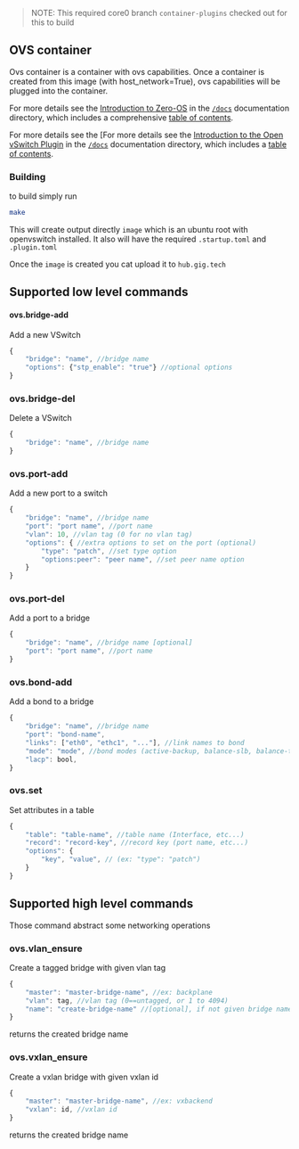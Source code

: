 > NOTE: This required core0 branch `container-plugins` checked out for this to build

## OVS container
Ovs container is a container with ovs capabilities. Once a container is created
from this image (with host_network=True), ovs capabilities will be plugged
into the container.

For more details see the [Introduction to Zero-OS](/docs/README.md) in the [`/docs`](/docs) documentation directory, which includes a comprehensive [table of contents](/docs/SUMMARY.md).

For more details see the [For more details see the [Introduction to the Open vSwitch Plugin](/docs/README.md) in the [`/docs`](/docs) documentation directory, which includes a [table of contents](/docs/SUMMARY.md).


### Building
to build simply run
```bash
make
```
This will create output directly `image` which is an ubuntu root with openvswitch installed.
It also will have the required `.startup.toml` and `.plugin.toml`

Once the `image` is created you cat upload it to `hub.gig.tech`

## Supported low level commands

#### ovs.bridge-add
Add a new VSwitch
```javascript
{
	"bridge": "name", //bridge name
	"options": {"stp_enable": "true"} //optional options
}
```

### ovs.bridge-del
Delete a VSwitch
```javascript
{
	"bridge": "name", //bridge name
}
```

### ovs.port-add
Add a new port to a switch
```javascript
{
	"bridge": "name", //bridge name
	"port": "port name", //port name
	"vlan": 10, //vlan tag (0 for no vlan tag)
	"options": { //extra options to set on the port (optional)
		"type": "patch", //set type option
		"options:peer": "peer name", //set peer name option
	}
}
```

### ovs.port-del
Add a port to a bridge
```javascript
{
	"bridge": "name", //bridge name [optional]
	"port": "port name", //port name
}
```

### ovs.bond-add
Add a bond to a bridge
```javascript
{
	"bridge": "name", //bridge name
	"port": "bond-name",
	"links": ["eth0", "ethc1", "..."], //link names to bond
	"mode": "mode", //bond modes (active-backup, balance-slb, balance-tcp)
	"lacp": bool,
}
```

### ovs.set
Set attributes in a table
```javascript
{
	"table": "table-name", //table name (Interface, etc...)
	"record": "record-key", //record key (port name, etc...)
	"options": {
		"key", "value", // (ex: "type": "patch")
	}
}
```

## Supported high level commands
Those command abstract some networking operations

### ovs.vlan_ensure
Create a tagged bridge with given vlan tag
```javascript
{
	"master": "master-bridge-name", //ex: backplane
	"vlan": tag, //vlan tag (0==untagged, or 1 to 4094)
	"name": "create-bridge-name" //[optional], if not given bridge name will be "vlbr[tag]"
}
```
returns the created bridge name


### ovs.vxlan_ensure
Create a vxlan bridge with given vxlan id
```javascript
{
	"master": "master-bridge-name", //ex: vxbackend
	"vxlan": id, //vxlan id
}
```
returns the created bridge name
